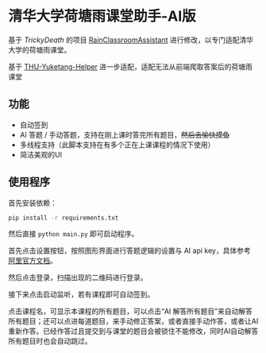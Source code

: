 # 清华大学荷塘雨课堂助手-AI版
基于 *TrickyDeath* 的项目 [RainClassroomAssistant](https://github.com/TrickyDeath/RainClassroomAssitant) 进行修改，以专门适配清华大学的荷塘雨课堂。

基于 [THU-Yuketang-Helper](https://github.com/zhangchi2004/THU-Yuketang-Helper) 进一步适配，适配无法从前端爬取答案后的荷塘雨课堂

## 功能
 - 自动签到
 - AI 答题 / 手动答题，支持在刚上课时答完所有题目，~~然后去愉快摸鱼~~
 - 多线程支持（此脚本支持在有多个正在上课课程的情况下使用）
 - 简洁美观的UI

## 使用程序

首先安装依赖：
```bash
pip install -r requirements.txt
```

然后直接 `python main.py` 即可启动程序。

首先点击设置按钮，按照图形界面进行答题逻辑的设置与 AI api key，具体参考 [阿里官方文档](https://help.aliyun.com/zh/model-studio/get-api-key?spm=a2c4g.11186623.0.0.67c34823GEeyCl)。

然后点击登录，扫描出现的二维码进行登录。

接下来点击启动监听，若有课程即可自动签到。

点击课程名，可显示本课程的所有题目，可以点击“AI 解答所有题目”来自动解答所有题目；还可以点进每道题目，来手动修正答案，或者直接手动作答，或者让AI重新作答。已经作答过且提交到与课堂的题目会被锁住不能修改，同时AI自动解答所有题目时也会自动跳过。